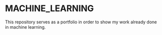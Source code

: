 # MACHINE_LEARNING
This repository serves as a portfolio in order to show my work already done in machine learning.
